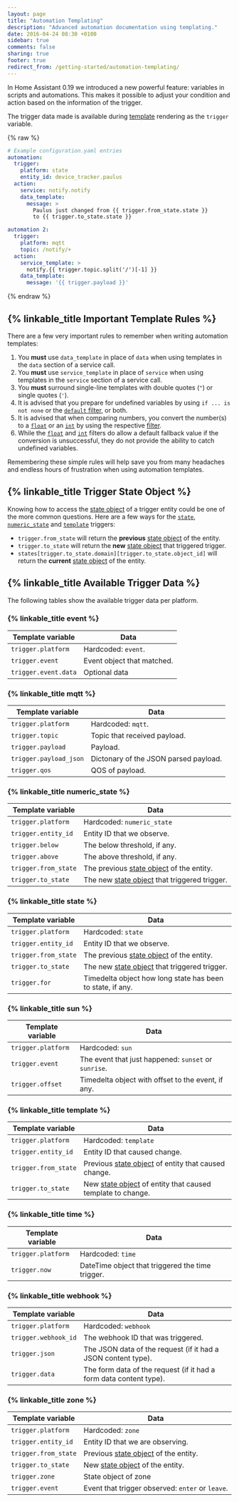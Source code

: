 ```yaml
---
layout: page
title: "Automation Templating"
description: "Advanced automation documentation using templating."
date: 2016-04-24 08:30 +0100
sidebar: true
comments: false
sharing: true
footer: true
redirect_from: /getting-started/automation-templating/
---
```


In Home Assistant 0.19 we introduced a new powerful feature: variables in scripts and automations. This makes it possible to adjust your condition and action based on the information of the trigger.

The trigger data made is available during [template](/docs/configuration/templating/) rendering as the `trigger` variable.

{% raw %}
```yaml
# Example configuration.yaml entries
automation:
  trigger:
    platform: state
    entity_id: device_tracker.paulus
  action:
    service: notify.notify
    data_template:
      message: >
        Paulus just changed from {{ trigger.from_state.state }}
        to {{ trigger.to_state.state }}

automation 2:
  trigger:
    platform: mqtt
    topic: /notify/+
  action:
    service_template: >
      notify.{{ trigger.topic.split('/')[-1] }}
    data_template:
      message: '{{ trigger.payload }}'
```
{% endraw %}

## {% linkable_title Important Template Rules %}

There are a few very important rules to remember when writing automation templates:

1. You **must** use `data_template` in place of `data` when using templates in the `data` section of a service call.
1. You **must** use `service_template` in place of `service` when using templates in the `service` section of a service call.
1. You **must** surround single-line templates with double quotes (`"`) or single quotes (`'`).
1. It is advised that you prepare for undefined variables by using `if ... is not none` or the [`default` filter](http://jinja.pocoo.org/docs/dev/templates/#default), or both.
1. It is advised that when comparing numbers, you convert the number(s) to a [`float`](http://jinja.pocoo.org/docs/dev/templates/#float) or an [`int`](http://jinja.pocoo.org/docs/dev/templates/#int) by using the respective [filter](http://jinja.pocoo.org/docs/dev/templates/#list-of-builtin-filters).
1. While the [`float`](http://jinja.pocoo.org/docs/dev/templates/#float) and [`int`](http://jinja.pocoo.org/docs/dev/templates/#int) filters do allow a default fallback value if the conversion is unsuccessful, they do not provide the ability to catch undefined variables.

Remembering these simple rules will help save you from many headaches and endless hours of frustration when using automation templates.

## {% linkable_title Trigger State Object %}

Knowing how to access the [state object](/docs/configuration/state_object/) of a trigger entity could be one of the more common questions. Here are a few ways for the [`state`](#state), [`numeric_state`](#numeric_state) and [`template`](#template) triggers:

* `trigger.from_state` will return the **previous** [state object](/docs/configuration/state_object/) of the entity.
* `trigger.to_state` will return the **new** [state object](/docs/configuration/state_object/) that triggered trigger.
* `states[trigger.to_state.domain][trigger.to_state.object_id]` will return the **current** [state object](/docs/configuration/state_object/) of the entity.

## {% linkable_title Available Trigger Data %}

The following tables show the available trigger data per platform.

### {% linkable_title event %}

| Template variable | Data |
| ---- | ---- |
| `trigger.platform` | Hardcoded: `event`.
| `trigger.event` | Event object that matched.
| `trigger.event.data` | Optional data

### {% linkable_title mqtt %}

| Template variable | Data |
| ---- | ---- |
| `trigger.platform` | Hardcoded: `mqtt`.
| `trigger.topic` | Topic that received payload.
| `trigger.payload` | Payload.
| `trigger.payload_json` | Dictonary of the JSON parsed payload.
| `trigger.qos` | QOS of payload.

### {% linkable_title numeric_state %}

| Template variable | Data |
| ---- | ---- |
| `trigger.platform` | Hardcoded: `numeric_state`
| `trigger.entity_id` | Entity ID that we observe.
| `trigger.below` | The below threshold, if any.
| `trigger.above` | The above threshold, if any.
| `trigger.from_state` | The previous [state object] of the entity.
| `trigger.to_state` | The new [state object] that triggered trigger.

### {% linkable_title state %}

| Template variable | Data |
| ---- | ---- |
| `trigger.platform` | Hardcoded: `state`
| `trigger.entity_id` | Entity ID that we observe.
| `trigger.from_state` | The previous [state object] of the entity.
| `trigger.to_state` | The new [state object] that triggered trigger.
| `trigger.for` | Timedelta object how long state has been to state, if any.

### {% linkable_title sun %}

| Template variable | Data |
| ---- | ---- |
| `trigger.platform` | Hardcoded: `sun`
| `trigger.event` | The event that just happened: `sunset` or `sunrise`.
| `trigger.offset` | Timedelta object with offset to the event, if any.

### {% linkable_title template %}

| Template variable | Data |
| ---- | ---- |
| `trigger.platform` | Hardcoded: `template`
| `trigger.entity_id` | Entity ID that caused change.
| `trigger.from_state` | Previous [state object] of entity that caused change.
| `trigger.to_state` | New [state object] of entity that caused template to change.

### {% linkable_title time %}

| Template variable | Data |
| ---- | ---- |
| `trigger.platform` | Hardcoded: `time`
| `trigger.now` | DateTime object that triggered the time trigger.

### {% linkable_title webhook %}

| Template variable | Data |
| ---- | ---- |
| `trigger.platform` | Hardcoded: `webhook`
| `trigger.webhook_id` | The webhook ID that was triggered.
| `trigger.json` | The JSON data of the request (if it had a JSON content type).
| `trigger.data` | The form data of the request (if it had a form data content type).

### {% linkable_title zone %}

| Template variable | Data |
| ---- | ---- |
| `trigger.platform` | Hardcoded: `zone`
| `trigger.entity_id` | Entity ID that we are observing.
| `trigger.from_state` | Previous [state object] of the entity.
| `trigger.to_state` | New [state object] of the entity.
| `trigger.zone` | State object of zone
| `trigger.event` | Event that trigger observed: `enter` or `leave`.

[state object]: /docs/configuration/state_object/
